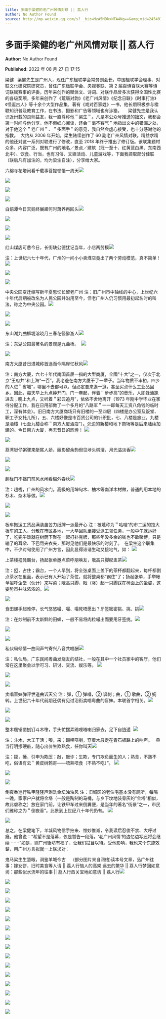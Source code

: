 ```yaml
---
title: 多面手梁健的老广州风情对联 || 荔人行
author: No Author Found
source: http://mp.weixin.qq.com/s?__biz=MzA5MDkxNTA4Ng==&amp;mid=2454912572&amp;idx=1&amp;sn=cc0a607fc2764010bbd3f2882abb5469&amp;chksm=87a2365db0d5bf4b2e9581e4d1a01d507dbebf795fde854979fc14388eeb0e8bd17c5761dfa4&poc_token=HJ_Do2ejHyO-wNZGG8Q1S8FdPgy1YBBEob-nUEme
---
```


# 多面手梁健的老广州风情对联 || 荔人行

**Author:** No Author Found

**Published:** 2022 年 08 月 27 日 17:15

梁健   梁健先生是广州人，现任广东楹联学会常务副会长，中国楹联学会理事、对联文化研究院研究员，曾任广东楹联学会、央视春联、第 2 届百诗百联大赛等诗词联赋赛事的评委，历年来创作的赋体文、诗词、对联作品曾多次获得全国性比赛的各级奖项，多年来创作了《荒唐对韵》《老广州风情》《纪念日联》《时事打油》《怪逗古人》等十余个大型作品集，著有《戏对百家姓》一书，他长期积极参与楹联知识普及教育工作，在书法、摄影和广告等领域也有涉猎。     梁健先生是我认识近卅载的良师益友，我一直尊称他＂梁生＂。凡是本公众号推送的拙文，我都会第一时间与他分享，他不但细心阅读，还会＂毫不客气＂地指出文中的错漏之处，对于他这个＂老广州＂、＂多面手＂的意见，我自然会虚心接受，也十分感谢他的指教。  大约从 2006 年开始，梁生陆续创作了 60 副老广州风情对联，精益求精的他还对这一系列对联进行了修改，直至 2018 年终于推出了修订版。该联集题材众多、内容广泛，既有广州的地名／景点／建筑（冠一至十、红黄蓝白黑、东南西北中）、饮食、行当，也有习俗、文娱活动、儿童游戏等，下面我撷取部分佳联（联后凡有加注的，均为梁生自注），分享给大家。

六榕寺花塔闲看千载事菩提顿悟一周天![](https://mmbiz.qpic.cn/mmbiz_jpg/PJWG74pLsMblgupKiceQnGAYUP5FA9VLusbcibapXCl1ZicicQI4ZbhDKUh5ia8W5ic4gIRVJhicecKgKGCDy45MDKfKg/640)

![](https://mmbiz.qpic.cn/mmbiz_gif/Ljib4So7yuWh8EZ0iblagICniczDPMZV9gia1iaklY08x6QXagFKTe3gpO0WuEicMfT5Cgyicl4YECicPC1eHev4k7CKqQ/640?wx_fmt=gif)

![](https://mmbiz.qpic.cn/mmbiz_gif/Ljib4So7yuWh8EZ0iblagICniczDPMZV9giahwJHLREchLC509AGMRbFoPtdJMeOCTsJgDiaaxicxgkT0YJGYIsCLVnA/640?wx_fmt=gif)

![](https://mmbiz.qpic.cn/mmbiz_jpg/PJWG74pLsMblgupKiceQnGAYUP5FA9VLuKVqFEQjZudu16icUY8qs5KDGZa54cGAia7BbTW9Gfp5uxOxaHzlRYmibQ/640)

白鹅潭今日天鹅终展翅何时萧养再回头![](https://mmbiz.qpic.cn/mmbiz_png/fgnkxfGnnkRTefsHtHl5LkV1a8Lprb6NgeXZ2SWzuoFvsasuRLIibSN338z0ic4UAJDghV0R4gDnSWuiciaPqpcXgw/640?wx_fmt=png)

![](https://mmbiz.qpic.cn/mmbiz_gif/Ljib4So7yuWh8EZ0iblagICniczDPMZV9gia1iaklY08x6QXagFKTe3gpO0WuEicMfT5Cgyicl4YECicPC1eHev4k7CKqQ/640?wx_fmt=gif)

![](https://mmbiz.qpic.cn/mmbiz_gif/Ljib4So7yuWh8EZ0iblagICniczDPMZV9giahwJHLREchLC509AGMRbFoPtdJMeOCTsJgDiaaxicxgkT0YJGYIsCLVnA/640?wx_fmt=gif)

![](https://mmbiz.qpic.cn/mmbiz_jpg/PJWG74pLsMblgupKiceQnGAYUP5FA9VLuDlXAp4k8cic2VwbhNnniaj1jzcqz2hymHd7a7MIoYtGiaO4QicxNXtcibPQ/640)

红山煤店可悲今日，长街缺公德犹记当年，小店两劳模![](https://mmbiz.qpic.cn/mmbiz_png/fgnkxfGnnkRTefsHtHl5LkV1a8Lprb6NgeXZ2SWzuoFvsasuRLIibSN338z0ic4UAJDghV0R4gDnSWuiciaPqpcXgw/640?wx_fmt=png)

注：上世纪六七十年代，广州的一间小小卖煤店竟出了两个劳动模范，真不简单！![](https://mmbiz.qpic.cn/mmbiz_gif/Ljib4So7yuWh8EZ0iblagICniczDPMZV9gia1iaklY08x6QXagFKTe3gpO0WuEicMfT5Cgyicl4YECicPC1eHev4k7CKqQ/640?wx_fmt=gif)

![](https://mmbiz.qpic.cn/mmbiz_gif/Ljib4So7yuWh8EZ0iblagICniczDPMZV9giahwJHLREchLC509AGMRbFoPtdJMeOCTsJgDiaaxicxgkT0YJGYIsCLVnA/640?wx_fmt=gif)

![](https://mmbiz.qpic.cn/mmbiz_jpg/PJWG74pLsMblgupKiceQnGAYUP5FA9VLuKyqPBXKShZt813l9SGewQia8m8NVsrHxzpPHEIeGS2a8yWkEibklXhUg/640)

中央公园变迁缩写新华夏思忆长留老广州
注：旧广州市中轴线的中心，上世纪六十年代后期被改名为人民公园并沿用至今，但老广州人仍习惯用最初起名时的叫法，称之为中央公园。![](https://mmbiz.qpic.cn/mmbiz_png/fgnkxfGnnkRTefsHtHl5LkV1a8Lprb6NgeXZ2SWzuoFvsasuRLIibSN338z0ic4UAJDghV0R4gDnSWuiciaPqpcXgw/640?wx_fmt=png)

![](https://mmbiz.qpic.cn/mmbiz_gif/Ljib4So7yuWh8EZ0iblagICniczDPMZV9gia1iaklY08x6QXagFKTe3gpO0WuEicMfT5Cgyicl4YECicPC1eHev4k7CKqQ/640?wx_fmt=gif)

![](https://mmbiz.qpic.cn/mmbiz_gif/Ljib4So7yuWh8EZ0iblagICniczDPMZV9giahwJHLREchLC509AGMRbFoPtdJMeOCTsJgDiaaxicxgkT0YJGYIsCLVnA/640?wx_fmt=gif)

东山湖九曲柳堤溶晓月三春花径醉游人![](https://mmbiz.qpic.cn/mmbiz_jpg/PJWG74pLsMblgupKiceQnGAYUP5FA9VLuG2OBLBqXcBL9Pv03ndRfkecj6Ja9FTchV0vlWBY34Niag2HqibVhLEuQ/640)

注：东湖公园最著名的景观是九曲桥。 
![](https://mmbiz.qpic.cn/mmbiz_png/fgnkxfGnnkRTefsHtHl5LkV1a8Lprb6NgeXZ2SWzuoFvsasuRLIibSN338z0ic4UAJDghV0R4gDnSWuiciaPqpcXgw/640?wx_fmt=png)

![](https://mmbiz.qpic.cn/mmbiz_gif/Ljib4So7yuWh8EZ0iblagICniczDPMZV9gia1iaklY08x6QXagFKTe3gpO0WuEicMfT5Cgyicl4YECicPC1eHev4k7CKqQ/640?wx_fmt=gif)

南方大厦昔日进城称首选而今隔岸忆秋风![](https://mmbiz.qpic.cn/mmbiz_gif/Ljib4So7yuWh8EZ0iblagICniczDPMZV9giahwJHLREchLC509AGMRbFoPtdJMeOCTsJgDiaaxicxgkT0YJGYIsCLVnA/640?wx_fmt=gif)

注：南方大廈，六七十年代南国首屈一指的大型商厦，全國“十大”之一，仅次于北京“王府井”和上海“一百”。我老爸在南方大厦干了一辈子。当年物质不丰裕，四乡的人进＂省城”，哪里不去都可以，但必定要来逛一逛，甚至买点什么工业品回乡。因此，每天早上九点钟开门，门一卷起，伴着＂步步高”的音乐，人即蜂涌跑进去；晚上九点，又听着＂彩云追月”，依依不舍地离开（1973 年刚中学毕业在家待分配工作，我在日用部做了一个多月的“八路军＂一一即每天工资八角钱的临时工，深有体会）。旧日南方大厦商场只有旧楼的一至四层（四楼是办公室及饭堂、职工子女托儿所），五、六楼好像是市百货公司的针织批，七、八楼是旅业，九楼是酒楼（七至九楼合称＂南方大厦酒店”）。旁边的新楼和地下商场等是后来陆续加建的。今日南方大厦，再无昔日的辉煌！ ![](https://mmbiz.qpic.cn/mmbiz_jpg/PJWG74pLsMblgupKiceQnGAYUP5FA9VLuTyCgNTDlzJgibZKLzD0o12CeFUyx5IxW8PlJWZqFPLA7n7DEO6YRdXA/640)

![](https://mmbiz.qpic.cn/mmbiz_png/fgnkxfGnnkRTefsHtHl5LkV1a8Lprb6NgeXZ2SWzuoFvsasuRLIibSN338z0ic4UAJDghV0R4gDnSWuiciaPqpcXgw/640?wx_fmt=png)

荔湾艇仔粥骤来艇尾人娇，丽影留余韵但见埗头粥滾，月光溢淡香![](https://mmbiz.qpic.cn/mmbiz_gif/Ljib4So7yuWh8EZ0iblagICniczDPMZV9gia1iaklY08x6QXagFKTe3gpO0WuEicMfT5Cgyicl4YECicPC1eHev4k7CKqQ/640?wx_fmt=gif)

![](https://mmbiz.qpic.cn/mmbiz_gif/Ljib4So7yuWh8EZ0iblagICniczDPMZV9giahwJHLREchLC509AGMRbFoPtdJMeOCTsJgDiaaxicxgkT0YJGYIsCLVnA/640?wx_fmt=gif)

![](https://mmbiz.qpic.cn/mmbiz_jpg/PJWG74pLsMblgupKiceQnGAYUP5FA9VLuTvdFEJiaP484vyvZ7KHSLWMjGOb9TVrvkLNTWbWGCwPdia4zdtQEzROg/640)

趟栊门不挡门前风水闲看槛外春秋![](https://mmbiz.qpic.cn/mmbiz_png/fgnkxfGnnkRTefsHtHl5LkV1a8Lprb6NgeXZ2SWzuoFvsasuRLIibSN338z0ic4UAJDghV0R4gDnSWuiciaPqpcXgw/640?wx_fmt=png)

注：趟栊，广州的风水门，高級的用坤甸木、柚木等南洋木材做，普通的用本地的杉木、杂木等做。![](https://mmbiz.qpic.cn/mmbiz_gif/Ljib4So7yuWh8EZ0iblagICniczDPMZV9gia1iaklY08x6QXagFKTe3gpO0WuEicMfT5Cgyicl4YECicPC1eHev4k7CKqQ/640?wx_fmt=gif)

![](https://mmbiz.qpic.cn/mmbiz_gif/Ljib4So7yuWh8EZ0iblagICniczDPMZV9giahwJHLREchLC509AGMRbFoPtdJMeOCTsJgDiaaxicxgkT0YJGYIsCLVnA/640?wx_fmt=gif)

![](https://mmbiz.qpic.cn/mmbiz_jpg/PJWG74pLsMblgupKiceQnGAYUP5FA9VLuPeLKk5ciaMuYmC0exA13e9V5YFsiaRQtI4qgYI1IPib3WrdBNKMAsGtRg/640)

板车搬运工货品满装虽苦力纸牌一派最开心
注：被蔑称为＂咕哩”的市二运的拉大板车的工人，分散在市区各地，一大早回队里接受派工领任务，一般中午就运好了，吃完午饭就在树荫下聚在一起打扑克牌，那些年没多余的钱也不敢赌博，只是输了的耳朵、下巴罚夹衣夹，那时见他们是最快乐的时刻了。  在梁生这个联集中，不少对句使用了广州方言，因此显得诙谐生动又接地气，如： ![](https://mmbiz.qpic.cn/mmbiz_png/fgnkxfGnnkRTefsHtHl5LkV1a8Lprb6NgeXZ2SWzuoFvsasuRLIibSN338z0ic4UAJDghV0R4gDnSWuiciaPqpcXgw/640?wx_fmt=png)

上茶楼掗凳霸台，扬起张单邀点菜呼朋唤友，戙高只脚叹盅茶![](https://mmbiz.qpic.cn/mmbiz_gif/Ljib4So7yuWh8EZ0iblagICniczDPMZV9gia1iaklY08x6QXagFKTe3gpO0WuEicMfT5Cgyicl4YECicPC1eHev4k7CKqQ/640?wx_fmt=gif)

注：掗，占住；霸台，一个人早到，将全张桌面上盖下的茶杯都翻起来，每杯都倒点茶水在里面，表示已有人开始了茶位，就将整桌都“霸住”了；扬起张单，手举帐单招呼企堂（伙计）来写菜；戙高只脚，戙（竖）起一只脚踩在椅面上的坐姿，这姿势市井味浓浓的。![](https://mmbiz.qpic.cn/mmbiz_gif/Ljib4So7yuWh8EZ0iblagICniczDPMZV9giahwJHLREchLC509AGMRbFoPtdJMeOCTsJgDiaaxicxgkT0YJGYIsCLVnA/640?wx_fmt=gif)

![](https://mmbiz.qpic.cn/mmbiz_jpg/PJWG74pLsMblgupKiceQnGAYUP5FA9VLuaS3iagOopFiaWNjWRWlhWrGWSiaMZVDH91ZicpvDSbVL0qbK5VBPqeUzOA/640)

食田螺手起难停，长气悠悠嘬、嘬、嘬死唔愿出？牙签密密挑、挑、挑![](https://mmbiz.qpic.cn/mmbiz_png/fgnkxfGnnkRTefsHtHl5LkV1a8Lprb6NgeXZ2SWzuoFvsasuRLIibSN338z0ic4UAJDghV0R4gDnSWuiciaPqpcXgw/640?wx_fmt=png)

注：在炒制前不太新鮮的田螺，一般不易将肉粒嘬出而要用牙签挑。![](https://mmbiz.qpic.cn/mmbiz_gif/Ljib4So7yuWh8EZ0iblagICniczDPMZV9gia1iaklY08x6QXagFKTe3gpO0WuEicMfT5Cgyicl4YECicPC1eHev4k7CKqQ/640?wx_fmt=gif)

![](https://mmbiz.qpic.cn/mmbiz_gif/Ljib4So7yuWh8EZ0iblagICniczDPMZV9giahwJHLREchLC509AGMRbFoPtdJMeOCTsJgDiaaxicxgkT0YJGYIsCLVnA/640?wx_fmt=gif)

![](https://mmbiz.qpic.cn/mmbiz_jpg/PJWG74pLsMblgupKiceQnGAYUP5FA9VLuWnxFQSnycJuJLESiaZ4D11qpvUpwpdwAiaia8P8ehwbX7yJaubzicwfbtg/640)

私伙局倾情一曲同声气寄兴八音共唱酬![](https://mmbiz.qpic.cn/mmbiz_png/fgnkxfGnnkRTefsHtHl5LkV1a8Lprb6NgeXZ2SWzuoFvsasuRLIibSN338z0ic4UAJDghV0R4gDnSWuiciaPqpcXgw/640?wx_fmt=png)

注：私伙局，广东民间粵曲发烧友的结社，一般在其中一个社员家中的客厅，他们常在这里聚会以学可习、研讨、交流、娱乐等。 ![](https://mmbiz.qpic.cn/mmbiz_gif/Ljib4So7yuWh8EZ0iblagICniczDPMZV9gia1iaklY08x6QXagFKTe3gpO0WuEicMfT5Cgyicl4YECicPC1eHev4k7CKqQ/640?wx_fmt=gif)

![](https://mmbiz.qpic.cn/mmbiz_gif/Ljib4So7yuWh8EZ0iblagICniczDPMZV9giahwJHLREchLC509AGMRbFoPtdJMeOCTsJgDiaaxicxgkT0YJGYIsCLVnA/640?wx_fmt=gif)

![](https://mmbiz.qpic.cn/mmbiz_jpg/PJWG74pLsMblgupKiceQnGAYUP5FA9VLuHoqj0JCHGuzR5sYEu9wgKn6KhjN6ZowBoH5E2iaibEuFJhia3kF1H536A/640)

卖唱盲妹弹评世道曲诉天公
注：弹，① 弹唱，② 讽刺；曲，① 歌曲，② 婉转。上世纪六十年代前期还偶有见过沿街卖唱粵曲的盲妹。本联首字相关。![](https://mmbiz.qpic.cn/mmbiz_png/fgnkxfGnnkRTefsHtHl5LkV1a8Lprb6NgeXZ2SWzuoFvsasuRLIibSN338z0ic4UAJDghV0R4gDnSWuiciaPqpcXgw/640?wx_fmt=png)

![](https://mmbiz.qpic.cn/mmbiz_gif/Ljib4So7yuWh8EZ0iblagICniczDPMZV9gia1iaklY08x6QXagFKTe3gpO0WuEicMfT5Cgyicl4YECicPC1eHev4k7CKqQ/640?wx_fmt=gif)

![](https://mmbiz.qpic.cn/mmbiz_gif/Ljib4So7yuWh8EZ0iblagICniczDPMZV9giahwJHLREchLC509AGMRbFoPtdJMeOCTsJgDiaaxicxgkT0YJGYIsCLVnA/640?wx_fmt=gif)

整木屐锯凿刨钉斗木嚟，手头忙摆弄踢哩嗒喇归家去，足下自逍遥  ![](https://mmbiz.qpic.cn/mmbiz_jpg/PJWG74pLsMblgupKiceQnGAYUP5FA9VLuG2GZiaMHEqqpicUpTjsz7W1tHcJc1Qem211j1eRAgEgTCiaicRNcyd19iaA/640)

注：斗木，木工干活；嚟，来；踢哩嗒喇，穿着木屐走在青石板路上的响声。  
典当行明揼硬敲，随心出价生欺熟食，任你叫天![](https://mmbiz.qpic.cn/mmbiz_png/fgnkxfGnnkRTefsHtHl5LkV1a8Lprb6NgeXZ2SWzuoFvsasuRLIibSN338z0ic4UAJDghV0R4gDnSWuiciaPqpcXgw/640?wx_fmt=png)

注：揼，捶，引申为欺压：敲，敲诈；生欺，专门欺负面生的人；熟食，不熟不吃，俗语有云＂黄皮树鹩哥——唔熟唔食（不熟不吃）”。 ![](https://mmbiz.qpic.cn/mmbiz_gif/Ljib4So7yuWh8EZ0iblagICniczDPMZV9gia1iaklY08x6QXagFKTe3gpO0WuEicMfT5Cgyicl4YECicPC1eHev4k7CKqQ/640?wx_fmt=gif)

![](https://mmbiz.qpic.cn/mmbiz_gif/Ljib4So7yuWh8EZ0iblagICniczDPMZV9giahwJHLREchLC509AGMRbFoPtdJMeOCTsJgDiaaxicxgkT0YJGYIsCLVnA/640?wx_fmt=gif)

![](https://mmbiz.qpic.cn/mmbiz_jpg/PJWG74pLsMblgupKiceQnGAYUP5FA9VLukVkLJUjT5ia5BqiaIdzlnd9LMB0WQ5eicu8H6VWibuib13BkiaQYJLTEnWxQ/640)

倒夜香巡行铁甲隆隆声涮洗金坛浊浊风
注：旧城区的老住宅基本没有厕所，每隔一晚，家家户户就将金塔（一般是陶制的马桶，与乡下坟地装骨灰的“金塔”相似，故此虐称之）放在家门前，让铁甲车过来倒糞便，是当年的著名“街景”之一，市民们雅称之为＂倒夜香”。此景到上世纪八十年代仍有。 ![](https://mmbiz.qpic.cn/mmbiz_png/fgnkxfGnnkRTefsHtHl5LkV1a8Lprb6NgeXZ2SWzuoFvsasuRLIibSN338z0ic4UAJDghV0R4gDnSWuiciaPqpcXgw/640?wx_fmt=png)

![](https://mmbiz.qpic.cn/mmbiz_gif/Ljib4So7yuWh8EZ0iblagICniczDPMZV9gia1iaklY08x6QXagFKTe3gpO0WuEicMfT5Cgyicl4YECicPC1eHev4k7CKqQ/640?wx_fmt=gif)

总之，在梁健笔下，羊城风物信手拈来、惟妙惟肖，令我读后忍俊不禁、大呼过瘾。他曾说：“希望不是落幕，仅是暂告一段落，‘老广州风情’的边忆边写还将会继续 ⋯⋯”如是，则广州街坊有福了，让我们拭目以待。受他影响，我也来个东施效颦，用广州方言拟就一上联求对：

鬼马梁生生慧眼，洞鉴羊城今古      (部分图片来自网络)读本号文章，品广州往事：嫁女饼，旧时美食等人请 || 荔人行恼人的高架 远去的繁华 || 荔人行梦回如意坊：那些似水流年的往事 || 荔人行西关宝地如意坊 || 荔人行![](https://mmbiz.qpic.cn/mmbiz_gif/Ljib4So7yuWh8EZ0iblagICniczDPMZV9giahwJHLREchLC509AGMRbFoPtdJMeOCTsJgDiaaxicxgkT0YJGYIsCLVnA/640?wx_fmt=gif)

![](https://mmbiz.qpic.cn/mmbiz_jpg/PJWG74pLsMblgupKiceQnGAYUP5FA9VLuvlvia7vjOBrFe6Ix3bYFmR9B4zJSicQntFkia71sUr1Hiadc8NYuVzH65Q/640)

![](https://mmbiz.qpic.cn/mmbiz_png/fgnkxfGnnkRTefsHtHl5LkV1a8Lprb6NgeXZ2SWzuoFvsasuRLIibSN338z0ic4UAJDghV0R4gDnSWuiciaPqpcXgw/640?wx_fmt=png)

![](https://mmbiz.qpic.cn/mmbiz_gif/Ljib4So7yuWh8EZ0iblagICniczDPMZV9gia1iaklY08x6QXagFKTe3gpO0WuEicMfT5Cgyicl4YECicPC1eHev4k7CKqQ/640?wx_fmt=gif)

![](https://mmbiz.qpic.cn/mmbiz_gif/Ljib4So7yuWh8EZ0iblagICniczDPMZV9giahwJHLREchLC509AGMRbFoPtdJMeOCTsJgDiaaxicxgkT0YJGYIsCLVnA/640?wx_fmt=gif)

![](https://mmbiz.qpic.cn/mmbiz_jpg/PJWG74pLsMblgupKiceQnGAYUP5FA9VLunJnVsdO2aibqgXCWlvqjVSozG6nbibn6kzbBflZibPUJVR8RGYCEZLNng/640)

![](https://mmbiz.qpic.cn/mmbiz_png/fgnkxfGnnkRTefsHtHl5LkV1a8Lprb6NgeXZ2SWzuoFvsasuRLIibSN338z0ic4UAJDghV0R4gDnSWuiciaPqpcXgw/640?wx_fmt=png)

![](https://mmbiz.qpic.cn/mmbiz_gif/Ljib4So7yuWh8EZ0iblagICniczDPMZV9gia1iaklY08x6QXagFKTe3gpO0WuEicMfT5Cgyicl4YECicPC1eHev4k7CKqQ/640?wx_fmt=gif)

![](https://mmbiz.qpic.cn/mmbiz_gif/Ljib4So7yuWh8EZ0iblagICniczDPMZV9giahwJHLREchLC509AGMRbFoPtdJMeOCTsJgDiaaxicxgkT0YJGYIsCLVnA/640?wx_fmt=gif)

![](https://mmbiz.qpic.cn/mmbiz_jpg/PJWG74pLsMblgupKiceQnGAYUP5FA9VLuVz54HyPA3XY943sItwS2Xt0ZoopYAFe8fzwOic6nkfgiaCtjcmx6MzGw/640)

![](https://mmbiz.qpic.cn/mmbiz_png/fgnkxfGnnkRTefsHtHl5LkV1a8Lprb6NgeXZ2SWzuoFvsasuRLIibSN338z0ic4UAJDghV0R4gDnSWuiciaPqpcXgw/640?wx_fmt=png)

![](https://mmbiz.qpic.cn/mmbiz_gif/Ljib4So7yuWh8EZ0iblagICniczDPMZV9gia1iaklY08x6QXagFKTe3gpO0WuEicMfT5Cgyicl4YECicPC1eHev4k7CKqQ/640?wx_fmt=gif)

![](https://mmbiz.qpic.cn/mmbiz_gif/Ljib4So7yuWh8EZ0iblagICniczDPMZV9giahwJHLREchLC509AGMRbFoPtdJMeOCTsJgDiaaxicxgkT0YJGYIsCLVnA/640?wx_fmt=gif)

![](https://mmbiz.qpic.cn/mmbiz_jpg/PJWG74pLsMblgupKiceQnGAYUP5FA9VLuVusFqEG5zUrR3qWgDjtuwPiaP3mb1EWVPmrLiaytAicEVicUdyh9f5cZSw/640)

![](https://mmbiz.qpic.cn/mmbiz_png/fgnkxfGnnkRTefsHtHl5LkV1a8Lprb6NgeXZ2SWzuoFvsasuRLIibSN338z0ic4UAJDghV0R4gDnSWuiciaPqpcXgw/640?wx_fmt=png)

![](https://mmbiz.qpic.cn/mmbiz_jpg/PJWG74pLsMattAskmpcvtPqMpIAHv903ej09445slGiacxZia7YJLTjTfduepq4uPgA9SsCrq2xPG9UmJD0ao2MA/640?wx_fmt=jpeg)
